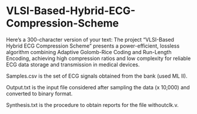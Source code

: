# VLSI-Based-Hybrid-ECG-Compression-Scheme
Here’s a 300-character version of your text:  The project “VLSI-Based Hybrid ECG Compression Scheme” presents a power-efficient, lossless algorithm combining Adaptive Golomb-Rice Coding and Run-Length Encoding, achieving high compression ratios and low complexity for reliable ECG data storage and transmission in medical devices.





Samples.csv is the set of ECG signals obtained from the bank (used ML II).

Output.txt is the input file considered  after sampling the data (x 10,000) and converted to binary format.

Synthesis.txt is the procedure to obtain reports for the file withoutclk.v.
